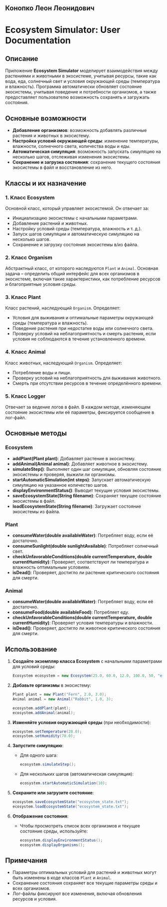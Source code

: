 Конопко Леон Леонидович
---

# **Ecosystem Simulator: User Documentation**

## **Описание**
Приложение **Ecosystem Simulator** моделирует взаимодействия между растениями и животными в экосистеме, учитывая ресурсы, такие как вода, еда, солнечный свет и условия окружающей среды (температура и влажность). Программа автоматически обновляет состояние экосистемы, учитывая поведение и потребности организмов, а также предоставляет пользователю возможность сохранять и загружать состояния.

## **Основные возможности**
- **Добавление организмов**: возможность добавлять различные растения и животных в экосистему.
- **Настройка условий окружающей среды**: изменение температуры, влажности, солнечного света, количества воды и еды.
- **Автоматическая симуляция**: возможность запускать симуляцию на несколько шагов, отслеживая изменения экосистемы.
- **Сохранение и загрузка состояния**: сохранение текущего состояния экосистемы в файл и восстановление из него.

## **Классы и их назначение**
### **1. Класс Ecosystem**
Основной класс, который управляет экосистемой. Он отвечает за:
- Инициализацию экосистемы с начальными параметрами.
- Добавление растений и животных.
- Настройку условий среды (температура, влажность и т. д.).
- Запуск шагов симуляции и автоматическую симуляцию на несколько шагов.
- Сохранение и загрузку состояния экосистемы в/из файла.
  
### **2. Класс Organism**
Абстрактный класс, от которого наследуются `Plant` и `Animal`. Основная задача – определить общий интерфейс для всех организмов в экосистеме, включая такие характеристики, как потребление ресурсов и благоприятные условия среды.

### **3. Класс Plant**
Класс растений, наследующий `Organism`. Определяет:
- Условия для выживания и оптимальные параметры окружающей среды (температура и влажность).
- Поведение растения при недостатке воды или солнечного света.
- Проверку условий на неблагоприятность и смерть растения, если условия не соблюдаются в течение установленного времени.

### **4. Класс Animal**
Класс животных, наследующий `Organism`. Определяет:
- Потребление воды и пищи.
- Проверку условий на неблагоприятность для выживания животного.
- Смерть при отсутствии ресурсов в течение определённого времени.

### **5. Класс Logger**
Отвечает за ведение логов в файл. В каждом методе, изменяющем состояние экосистемы или её параметры, фиксируется сообщение в лог-файл.

## **Основные методы**
### **Ecosystem**
- **addPlant(Plant plant)**: Добавляет растение в экосистему.
- **addAnimal(Animal animal)**: Добавляет животное в экосистему.
- **simulateStep()**: Выполняет один шаг симуляции, обновляя состояние экосистемы и проверяя, выжили ли организмы.
- **startAutomaticSimulation(int steps)**: Запускает автоматическую симуляцию на указанное количество шагов.
- **displayEnvironmentStatus()**: Выводит текущие условия экосистемы.
- **saveEcosystemState(String filename)**: Сохраняет текущее состояние экосистемы в файл.
- **loadEcosystemState(String filename)**: Загружает состояние экосистемы из файла.

### **Plant**
- **consumeWater(double availableWater)**: Потребляет воду, если её достаточно.
- **consumeSunlight(double sunlightAvailable)**: Потребляет солнечный свет.
- **checkUnfavorableConditions(double currentTemperature, double currentHumidity)**: Проверяет, соответствуют ли температура и влажность оптимальным условиям.
- **isDead()**: Проверяет, достигло ли растение критического состояния для смерти.

### **Animal**
- **consumeWater(double availableWater)**: Потребляет воду, если её достаточно.
- **consumeFood(double availableFood)**: Потребляет еду.
- **checkUnfavorableConditions(double currentTemperature, double currentHumidity)**: Проверяет условия температуры и влажности.
- **isDead()**: Проверяет, достигло ли животное критического состояния для смерти.

## **Использование**
1. **Создайте экземпляр класса Ecosystem** с начальными параметрами для условий среды:
   ```java
   Ecosystem ecosystem = new Ecosystem(25.0, 60.0, 12.0, 100.0, 50, "ecosystem_log.txt");
   ```

2. **Добавьте организмы** в экосистему:
   ```java
   Plant plant = new Plant("Fern", 2.0, 3.0);
   Animal animal = new Animal("Rabbit", 1.0, 3);
   
   ecosystem.addPlant(plant);
   ecosystem.addAnimal(animal);
   ```

3. **Изменяйте условия окружающей среды** (при необходимости):
   ```java
   ecosystem.setTemperature(28.0);
   ecosystem.setHumidity(70.0);
   ```

4. **Запустите симуляцию**:
   - Для одного шага:
     ```java
     ecosystem.simulateStep();
     ```
   - Для нескольких шагов (автоматическая симуляция):
     ```java
     ecosystem.startAutomaticSimulation(10);
     ```

5. **Сохраните или загрузите состояние**:
   ```java
   ecosystem.saveEcosystemState("ecosystem_state.txt");
   ecosystem.loadEcosystemState("ecosystem_state.txt");
   ```

6. **Отображение состояния**:
   - Чтобы просмотреть список всех организмов и текущее состояние среды, используйте:
     ```java
     ecosystem.displayEnvironmentStatus();
     ecosystem.displayOrganisms();
     ```

## **Примечания**
- Параметры оптимальных условий для растений и животных могут быть изменены в коде классов `Plant` и `Animal`.
- Сохранение состояния сохраняет все текущие параметры среды и всех организмов.
- Лог-файлы фиксируют все изменения, включая обновления ресурсов и условия.

